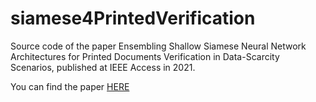 # siamese4PrintedVerification

Source code of the paper Ensembling Shallow Siamese Neural Network Architectures for Printed Documents Verification in Data-Scarcity Scenarios, published at IEEE Access in 2021.

You can find the paper <a href="">HERE</a>
